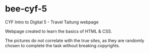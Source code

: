 # bee-cyf-5
CYF Intro to Digital 5 - Travel Taitung webpage 

Webpage created to learn the basics of HTML & CSS.

The pictures do not correlate with the true sites, as they are randomly chosen to complete the task without breaking copyrights.
